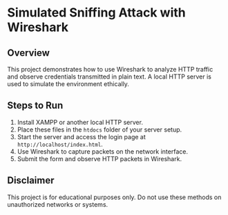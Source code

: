 # Simulated Sniffing Attack with Wireshark

## Overview
This project demonstrates how to use Wireshark to analyze HTTP traffic and observe credentials transmitted in plain text. A local HTTP server is used to simulate the environment ethically.

## Steps to Run
1. Install XAMPP or another local HTTP server.
2. Place these files in the `htdocs` folder of your server setup.
3. Start the server and access the login page at `http://localhost/index.html`.
4. Use Wireshark to capture packets on the network interface.
5. Submit the form and observe HTTP packets in Wireshark.

## Disclaimer
This project is for educational purposes only. Do not use these methods on unauthorized networks or systems.
